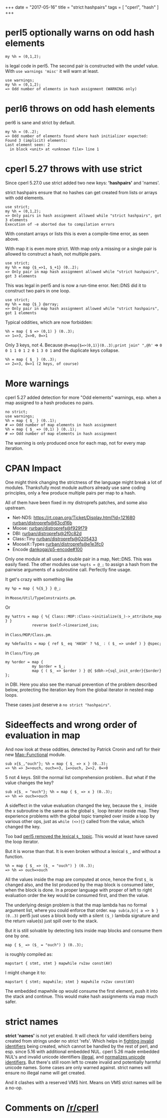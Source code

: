 +++
date = "2017-05-16"
title = "strict hashpairs"
tags = [ "cperl", "hash" ]
+++

# perl5 optionally warns on odd hash elements

    my %h = (0,1,2);

is legal code in perl5. The second pair is constructed with the undef value.
With `use warnings 'misc'` it will warn at least.

    use warnings;
    my %h = (0,1,2);
    => Odd number of elements in hash assignment (WARNING only)

# perl6 throws on odd hash elements

perl6 is sane and strict by default.

    my %h = (0..2);
    => Odd number of elements found where hash initializer expected:
    Found 3 (implicit) elements:
    Last element seen: 2
      in block <unit> at <unknown file> line 1

# cperl 5.27 throws with use strict

Since cperl 5.27.0 use strict added two new keys: **'hashpairs'** and
'names'. 

strict hashpairs ensure that no hashes can get created from lists or arrays with odd elements.

    use strict;
    my %h = (0,1,2);
    => Only pairs in hash assignment allowed while "strict hashpairs", got 3 elements
    Execution of -e aborted due to compilation errors
    
With constant arrays or lists this is even a compile-time error, as seen above.

With map it is even more strict. With map only a missing or a single
pair is allowed to construct a hash, not multiple pairs. 

    use strict;
    my %h = map {$_=>1, $_+1} (0..2);
    => Only pair in map hash assignment allowed while "strict hashpairs", got 3 elements

This was legal in perl5 and is now a run-time error. Net::DNS did it
to construct two pairs in one loop.

    use strict;
    my %h = map {$_} @array;
    => Only pair in map hash assignment allowed while "strict hashpairs", got 1 elements


Typical oddities, which are now forbidden:

    %h = map { $ => (0,1) } (0..3);
    => 1=>3, 2=>0, 0=>1

Only 3 keys, not 4. Because `@h=map{$=>(0,1)}(0..3);print join" ",@h'` 
=> `0 0 1 1 0 1 2 0 1 3 0 1` and the duplicate keys collapse.

    %h = map { $_ } (0..3);
    => 2=>3, 0=>1 (2 keys, of course)

# More warnings

cperl 5.27 added detection for more "Odd elements" warnings, esp.
when a map assigned to a hash produces no pairs.

    no strict;
    use warnings;
    %h = map { $_ } (0..1);
    # => Odd number of map elements in hash assignment
    %h = map { $_ => (0,1) } (0..1);
    # => Odd number of map elements in hash assignment
    
The warning is only produced once for each map, not for every map iteration.

# CPAN Impact

One might think changing the strictness of the language might break a lot of modules.
Thanksfully most module authors already use sane coding principles, only a few
produce multiple pairs per map to a hash.

All of them have been fixed in my distroprefs patches, and some also upstream.

* Net-NDS: https://rt.cpan.org/Ticket/Display.html?id=121680 [rurban/distroprefs@63cd16b](https://github.com/rurban/distroprefs/commit/63cd16b8359d1ccd062f0c4b913fa77b4b8681ff)
* Moose: [rurban/distroprefs@f929f79](https://github.com/rurban/distroprefs/commit/f929f794fc64b5fef3b29c81f5b313c28f60da92)
* DBI: [rurban/distroprefs@2f0c82d](https://github.com/rurban/distroprefs/commit/2f0c82d7e938e8d10420c3d76eab235fbb229fff)
* Class::Tiny [rurban/distroprefs@0205433](https://github.com/rurban/distroprefs/commit/02054335a9c30aa3d5d7abfe7ca6002d5ccd4033)
* MooseX::Types [rurban/distroprefs@e1e3fc0](https://github.com/rurban/distroprefs/commit/e1e3fc0fc6f03a6dcc6afdf9afd4ac85abd6076a)
* Encode [dankogai/p5-encode#100](https://github.com/dankogai/p5-encode/pull/100)

Only one module at all used a double pair in a map, Net::DNS. This was easily fixed.
The other modules use `%opts = @_;` to assign a hash from the pairwise arguments of a
subroutine call. Perfectly fine usage.

It get's crazy with something like 

    my %p = map { %{$_} } @_;

in `Moose/Util/TypeConstraints.pm`.

Or

    my %attrs = map { %{ Class::MOP::Class->initialize($_)->_attribute_map } }
                reverse $self->linearized_isa;

in `Class/MOP/Class.pm`.

    my %defaults = map { ref $_ eq 'HASH' ? %$_ : ( $_ => undef ) } @spec;

in `Class/Tiny.pm`

    my %order = map {
                my $order = $_;
                map { ( $_ => $order ) } @{ $dbh->{sql_init_order}{$order} };

in DBI. Here you also see the manual prevention of the problem described
below, protecting the iteration key from the global iterator in nested
map loops.

These cases just deserve a `no strict "hashpairs"`.

# Sideeffects and wrong order of evaluation in map

And now look at these oddities, detected by Patrick Cronin and rafl for their
new [Map::Functional](https://github.com/PatrickCronin/Map-Functional/)
module.

    sub x{$_,"ouch"}; %h = map { $_ => x } (0..3);
    => %h => 3=>ouch, ouch=>3, 1=>ouch, 2=>2, 0=>0
    
5 not 4 keys. Still the normal list comprehension problem..
But what if the value changes the key?

    sub x{$_ = "ouch"}; %h = map { $_ => x } (0..3);
    => %h => ouch=>ouch

A sideffect in the value evaluation changed the key, because the `$_`
inside the x subroutine is the same as the global `$_` loop iterator
inside map.  They experience problems with the global topic trampled
over inside a loop by various other ops, just as `while (<>){}` called from
the value, which changed the key.

Too bad [perl5 removed the lexical `$_` topic](http://blogs.perl.org/users/rurban/2016/04/the-removal-of-the-lexical-topic-feature-in-524.html). This
would at least have saved the loop iterator.

But it is worse than that. It is even broken without a lexical `$_`,
and without a function.

    %h = map { $_ => ($_ = "ouch") } (0..3);
    => %h => ouch=>ouch

All the values inside the map are computed at once, hence the first
`$_` is changed also, and the list produced by the map block is
consumed later, when the block is done.  In a proper language with
proper of left to right evaluation order the key would be consumed
first, and then the value.

The underlying design problem is that the map lambda has no formal argument
list, where you could enforce that order. `map sub(a,b){ a => b } (0..3)`
perl5 just uses a block body with a silent `($_)` lambda
signature and the return value(s) just spill over to the stack.

But it is still solvable by detecting lists inside map blocks and
consume them one by one.

    map { $_ => ($_ = "ouch") } (0..3);

is roughly compiled as:

    mapstart { stmt, stmt } mapwhile rv2av const(AV)

I might change it to:
    
    mapstart { stmt; mapwhile; stmt } mapwhile rv2av const(AV)
    
The embedded mapwhile op would consume the first element, push it into
the stack and continue. This would make hash assignments via map much safer.

# strict names

**strict 'names'** is not yet enabled. It will check for valid
identifiers being created from strings under no strict 'refs'. Which
helps in [fighting invalid identifiers](unicode-identifiers.html)
being created, which cannot be handled by the rest of perl, and
esp. since 5.16 with additional embedded NUL.  cperl 5.26 made
embedded NUL's and invalid unicode
identifiers [illegal](https://github.com/perl11/cperl/issues/233),
and [normalizes unicode identifiers](https://github.com/perl11/cperl/issues/228). But
there's still room left to create invalid and potentially harmful
unicode names. Some cases are only warned against.  strict names will
ensure no illegal name will get created.

And it clashes with a reserved VMS hint. Means on VMS strict names will be a no-op.

# Comments on [/r/cperl](https://www.reddit.com/r/cperl/comments/5xofay/strict_hashpairs/)
